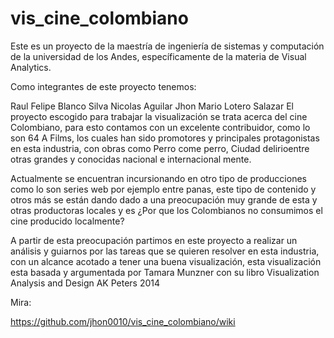 # vis_cine_colombiano

Este es un proyecto de la maestría de ingeniería de sistemas y computación de la universidad de los Andes, específicamente de la materia de Visual Analytics.

Como integrantes de este proyecto tenemos:

Raul Felipe Blanco Silva
Nicolas Aguilar
Jhon Mario Lotero Salazar
El proyecto escogido para trabajar la visualización se trata acerca del cine Colombiano, para esto contamos con un excelente contribuidor, como lo son 64 A Films, los cuales han sido promotores y principales protagonistas en esta industria, con obras como Perro come perro, Ciudad delirioentre otras grandes y conocidas nacional e internacional mente.

Actualmente se encuentran incursionando en otro tipo de producciones como lo son series web por ejemplo entre panas, este tipo de contenido y otros más se están dando dado a una preocupación muy grande de esta y otras productoras locales y es ¿Por que los Colombianos no consumimos el cine producido localmente?

A partir de esta preocupación partimos en este proyecto a realizar un análisis y guiarnos por las tareas que se quieren resolver en esta industria, con un alcance acotado a tener una buena visualización, esta visualización esta basada y argumentada por Tamara Munzner con su libro Visualization Analysis and Design AK Peters 2014

Mira:

https://github.com/jhon0010/vis_cine_colombiano/wiki
